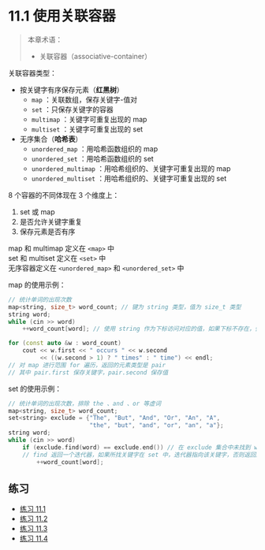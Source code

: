 # 11.1 使用关联容器

> 本章术语：
>  
> * 关联容器（associative-container）

关联容器类型：

* 按关键字有序保存元素（**红黑树**）
  * `map` ：关联数组，保存关键字-值对
  * `set` ：只保存关键字的容器
  * `multimap` ：关键字可重复出现的 map
  * `multiset` ：关键字可重复出现的 set
* 无序集合（**哈希表**）
  * `unordered_map` ：用哈希函数组织的 map
  * `unordered_set` ：用哈希函数组织的 set
  * `unordered_multimap` ：用哈希组织的、关键字可重复出现的 map
  * `unordered_multiset` ：用哈希组织的、关键字可重复出现的 set

8 个容器的不同体现在 3 个维度上：

1. set 或 map
2. 是否允许关键字重复
3. 保存元素是否有序

map 和 multimap 定义在 `<map>` 中  
set 和 multiset 定义在 `<set>` 中  
无序容器定义在 `<unordered_map>` 和 `<unordered_set>` 中

map 的使用示例：

```cpp
// 统计单词的出现次数
map<string, size_t> word_count; // 键为 string 类型，值为 size_t 类型
string word;
while (cin >> word)
    ++word_count[word]; // 使用 string 作为下标访问对应的值，如果下标不存在，会创建一个新元素并进行初始化（此处为 0 ）

for (const auto &w : word_count)
    cout << w.first << " occurs " << w.second
         << ((w.second > 1) ? " times" : " time") << endl;
// 对 map 进行范围 for 遍历，返回的元素类型是 pair
// 其中 pair.first 保存关键字，pair.second 保存值
```

set 的使用示例：

```cpp
// 统计单词的出现次数，排除 the 、and 、or 等虚词
map<string, size_t> word_count;
set<string> exclude = {"The", "But", "And", "Or", "An", "A",
                       "the", "but", "and", "or", "an", "a"};
string word;
while (cin >> word)
    if (exclude.find(word) == exclude.end()) // 在 exclude 集合中未找到 word 关键字
    // find 返回一个迭代器，如果所找关键字在 set 中，迭代器指向该关键字，否则返回尾后迭代器
        ++word_count[word];
```

## 练习

* [练习 11.1](../src/quiz_11.1.md)
* [练习 11.2](../src/quiz_11.2.md)
* [练习 11.3](../src/quiz_11.3.cpp)
* [练习 11.4](../src/quiz_11.4.cpp)
